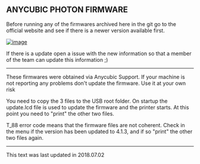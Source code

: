 ## ANYCUBIC PHOTON FIRMWARE

Before running any of the firmwares archived here in the git go to the official website and see if there is a newer version available first. 

[![image](https://user-images.githubusercontent.com/11083514/42406261-8b4b32d6-819b-11e8-91e0-ef02ec12e6d2.png)
](http://www.anycubic3d.com/support/show/594032.html#firmwares)

If there is a update open a issue with the new information so that a member of the team can update this information ;)

---
These firmwares were obtained via Anycubic Support. 
If your machine is not reporting any problems don't update the firmware. 
Use it at your own risk

You need to copy the 3 files to the USB root folder.
On startup the update.lcd file is used to update the firmware and the printer starts.
At this point you need to "print" the other two files. 

T_88 error code means that the firmware files are not coherent.
Check in the menu if the version has been updated to 4.1.3, and if so "print" the other two files again.

---
This text was last updated in 2018.07.02
